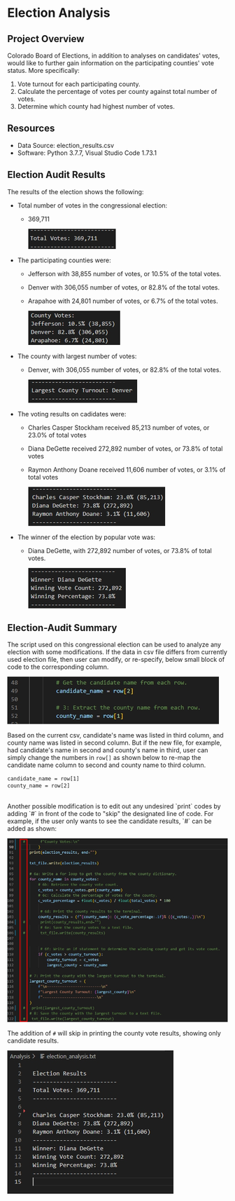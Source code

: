 # Election Analysis

## Project Overview
Colorado Board of Elections, in addition to analyses on candidates' votes, would like to further gain information on the participating counties' vote status. More specifically:

1. Vote turnout for each participating county.
2. Calculate the percentage of votes per county against total number of votes. 
3. Determine which county had highest number of votes.

## Resources
- Data Source: election_results.csv
- Software: Python 3.7.7, Visual Studio Code 1.73.1

## Election Audit Results
The results of the election shows the following: 

- Total number of votes in the congressional election: 
    - 369,711 <br>
    
        ![Total Number of Votes for the Election](Analysis/Total_Votes.jpg)

- The participating counties were: 

    - Jefferson with 38,855 number of votes, or 10.5% of the total votes.
    - Denver with 306,055 number of votes, or 82.8% of the total votes.
    - Arapahoe with 24,801 number of votes, or 6.7% of the total votes. <br>

        ![Vote analysis on Participating Counties](Analysis/County_Votes.jpg)

- The county with largest number of votes:

    - Denver, with 306,055 number of votes, or 82.8% of the total votes. <br>

        ![County with Largest number of votes](Analysis/County_Turnout.jpg)

- The voting results on cadidates were:

    - Charles Casper Stockham received 85,213 number of votes, or 23.0% of total votes
    - Diana DeGette received 272,892 number of votes, or 73.8% of total votes
    - Raymon Anthony Doane received 11,606 number of votes, or 3.1% of total votes<br>

        ![Vote Results for Each Candidate](Analysis/Candidate_Votes.jpg)

- The winner of the election by popular vote was:  

    - Diana DeGette, with 272,892 number of votes, or 73.8% of total votes.<br>

      ![Winning Candiate](Analysis/Winner_Votes.jpg)

## Election-Audit Summary

The script used on this congressional election can be used to analyze any election with some modifications. If the data in csv file differs from currently used election file, then user can modify, or re-specify, below small block of code to the corresponding column. 

![Reampping columns](Analysis/Modification_column.jpg)

Based on the current csv, candidate's name was listed in third column, and county name was listed in second column. But if the new file, for example, had candidate's name in second and county's name in third, user can simply change the numbers in `row[]` as shown below to re-map the candidate name column to second and county name to third column.
``` 
candidate_name = row[1]
county_name = row[2] 
```

<br>
Another possible modification is to edit out any undesired `print` codes by adding `#` in front of the code to "skip" the designated line of code. For example, if the user only wants to see the candidate results, `#` can be added as shown: <br>

![Print Modification](Analysis/Modification_print.jpg)

The addition of `#` will skip in printing the county vote results, showing only candidate results. 

![Print Modification Result](Analysis/Modification_print_result.jpg)

